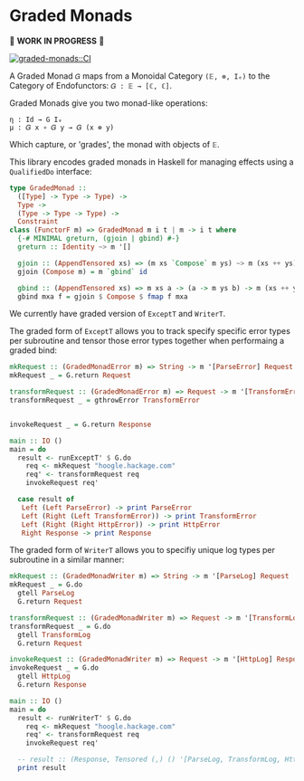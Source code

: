 Graded Monads
=============

🚨 **WORK IN PROGRESS** 🚨

[![graded-monads::CI](https://github.com/solomon-b/graded-monads/actions/workflows/nix.yaml/badge.svg)](https://github.com/solomon-b/graded-monads/actions/workflows/nix.yaml)

A Graded Monad `𝐺` maps from a Monoidal Category `(𝔼, ⊗, Iₑ)` to the
Category of Endofunctors: `𝐺 : 𝔼 → [ℂ, ℂ]`.

Graded Monads give you two monad-like operations:

```
η : Id → G Iₑ
μ : 𝐺 x ∘ 𝐺 y → 𝐺 (x ⊗ y)
```

Which capture, or 'grades', the monad with objects of `𝔼`.

This library encodes graded monads in Haskell for managing effects
using a `QualifiedDo` interface:

```haskell
type GradedMonad ::
  ([Type] -> Type -> Type) ->
  Type ->
  (Type -> Type -> Type) ->
  Constraint
class (FunctorF m) => GradedMonad m i t | m -> i t where
  {-# MINIMAL greturn, (gjoin | gbind) #-}
  greturn :: Identity ~> m '[]

  gjoin :: (AppendTensored xs) => (m xs `Compose` m ys) ~> m (xs ++ ys)
  gjoin (Compose m) = m `gbind` id

  gbind :: (AppendTensored xs) => m xs a -> (a -> m ys b) -> m (xs ++ ys) b
  gbind mxa f = gjoin $ Compose $ fmap f mxa
```

We currently have graded version of `ExceptT` and `WriterT`. 

The graded form of `ExceptT` allows you to track specify specific
error types per subroutine and tensor those error types together when
performaing a graded bind:

```haskell
mkRequest :: (GradedMonadError m) => String -> m '[ParseError] Request
mkRequest _ = G.return Request

transformRequest :: (GradedMonadError m) => Request -> m '[TransformError] Request
transformRequest _ = gthrowError TransformError


invokeRequest _ = G.return Response

main :: IO ()
main = do
  result <- runExceptT' $ G.do
    req <- mkRequest "hoogle.hackage.com"
    req' <- transformRequest req
    invokeRequest req'

  case result of
   Left (Left ParseError) -> print ParseError
   Left (Right (Left TransformError)) -> print TransformError
   Left (Right (Right HttpError)) -> print HttpError
   Right Response -> print Response
```

The graded form of `WriterT` allows you to specifiy unique log types per subroutine in a similar manner:
```haskell
mkRequest :: (GradedMonadWriter m) => String -> m '[ParseLog] Request
mkRequest _ = G.do
  gtell ParseLog
  G.return Request

transformRequest :: (GradedMonadWriter m) => Request -> m '[TransformLog] Request
transformRequest _ = G.do
  gtell TransformLog
  G.return Request

invokeRequest :: (GradedMonadWriter m) => Request -> m '[HttpLog] Response
invokeRequest _ = G.do
  gtell HttpLog
  G.return Response

main :: IO ()
main = do
  result <- runWriterT' $ G.do
    req <- mkRequest "hoogle.hackage.com"
    req' <- transformRequest req
    invokeRequest req'

  -- result :: (Response, Tensored (,) () '[ParseLog, TransformLog, HttpLog])
  print result
```
